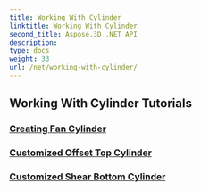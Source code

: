```yaml
---
title: Working With Cylinder
linktitle: Working With Cylinder
second_title: Aspose.3D .NET API
description: 
type: docs
weight: 33
url: /net/working-with-cylinder/
---
```


## Working With Cylinder Tutorials
### [Creating Fan Cylinder](./create-fan-cylinder/)
### [Customized Offset Top Cylinder](./customized-offset-top-cylinder/)
### [Customized Shear Bottom Cylinder](./customized-shear-bottom-cylinder/)